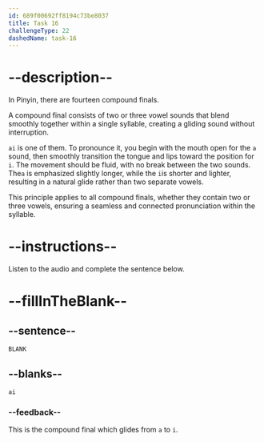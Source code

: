 ```yaml
---
id: 689f00692ff8194c73be8037
title: Task 16
challengeType: 22
dashedName: task-16
---
```


<!-- (Audio) A: ai -->

# --description--

In Pinyin, there are fourteen compound finals.

A compound final consists of two or three vowel sounds that blend smoothly together within a single syllable, creating a gliding sound without interruption.

`ai` is one of them. To pronounce it, you begin with the mouth open for the `​a​` sound, then smoothly transition the tongue and lips toward the position for `​i`. The movement should be fluid, with no break between the two sounds. The ​`a`​ is emphasized slightly longer, while the `​i`​ is shorter and lighter, resulting in a natural glide rather than two separate vowels.

This principle applies to all compound finals, whether they contain two or three vowels, ensuring a seamless and connected pronunciation within the syllable.

# --instructions--

Listen to the audio and complete the sentence below.

# --fillInTheBlank--

## --sentence--

`BLANK`

## --blanks--

`ai`

### --feedback--

This is the compound final which glides from `a` to `i`.
